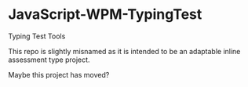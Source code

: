 JavaScript-WPM-TypingTest
=========================

Typing Test Tools 

This repo is slightly misnamed as it is intended to be an adaptable inline assessment type project.

Maybe this project has moved?
